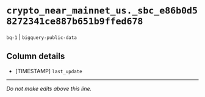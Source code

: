 # `crypto_near_mainnet_us._sbc_e86b0d58272341ce887b651b9ffed678`
`bq-1` | `bigquery-public-data`

## Column details
* [TIMESTAMP] `last_update`

-------------------------------------------------------------------------------
*Do not make edits above this line.*
